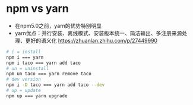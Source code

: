 # npm vs yarn

* 在npm5.0之前，yarn的优势特别明显
* yarn优点：并行安装、离线模式、安装版本统一、简洁输出、多注册来源处理、更好的语义化 https://zhuanlan.zhihu.com/p/27449990

```bash
# i = install
npm i === yarn
npm i taco === yarn add taco
# un = uninstall
npm un taco === yarn remove taco
# dev version
npm i -D taco === yarn add taco --dev
# up = update
npm up === yarn upgrade
```
